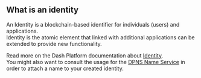 ## What is an identity 

An Identity is a blockchain-based identifier for individuals (users) and applications.  
Identity is the atomic element that linked with additional applications can be extended to provide new functionality.

Read more on the Dash Platform documentation about [Identity](https://dashplatform.readme.io/docs/explanation-identity).     
You might also want to consult the usage for the [DPNS Name Service](/platform/names) in order to attach a name to your created identity.
